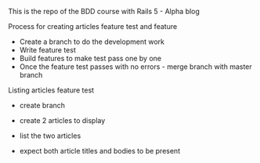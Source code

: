 This is the repo of the BDD course with Rails 5 - Alpha blog

Process for creating articles feature test and feature

- Create a branch to do the development work
- Write feature test
- Build features to make test pass one by one
- Once the feature test passes with no errors - merge branch with master branch

Listing articles feature test

- create branch
- create 2 articles to display

- list the two articles

- expect both article titles and bodies to be present

